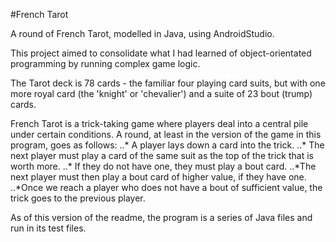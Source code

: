 #French Tarot

A round of French Tarot, modelled in Java, using AndroidStudio.

This project aimed to consolidate what I had learned of object-orientated programming by running complex game logic.

The Tarot deck is 78 cards - the familiar four playing card suits, but with one more royal card (the 'knight' or 'chevalier') and a suite of 23 bout (trump) cards. 

French Tarot is a trick-taking game where players deal into a central pile under certain conditions. A round, at least in the version of the game in this program, goes as follows:
..* A player lays down a card into the trick.
..* The next player must play a card of the same suit as the top of the trick that is worth more. 
..* If they do not have one, they must play a bout card. 
..*The next player must then play a bout card of higher value, if they have one. 
..*Once we reach a player who does not have a bout of sufficient value, the trick goes to the previous player.

As of this version of the readme, the program is a series of Java files and run in its test files.
